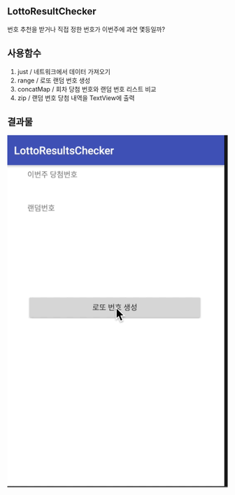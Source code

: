 ## LottoResultChecker
번호 추천을 받거나 직접 정한 번호가 이번주에 과연 몇등일까?

## 사용함수
1. just / 네트워크에서 데이터 가져오기
2. range / 로또 랜덤 번호 생성
3. concatMap / 회차 당첨 번호와 랜덤 번호 리스트 비교
4. zip / 랜덤 번호 당첨 내역을 TextView에 출력

## 결과물
![gif](./images/result.gif)